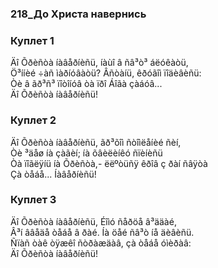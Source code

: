 ### 218_До Христа навернись
### Куплет 1
Äî Õðèñòà íàâåðíèñü, íàùî â ñâ³ò³ áëóêàòü,<br/>Ö³ííèé ÷àñ ìàðíóâàòü? Âñòàíü, êðóãîì ïîäèâèñü:<br/>Òè â ãð³ñ³ ïîòîíóâ òà ïðî Áîãà çàáóâ...<br/>Äî Õðèñòà íàâåðíèñü!
### Куплет 2
Äî Õðèñòà íàâåðíèñü, ãð³õîì ñòîìëåíèé ñèí,<br/>Òè ³äåø íà çàãèí; íà õâèëèíêó ñïèíèñü<br/>Òà ïîãëÿíü íà Õðèñòà,- ëëºòüñÿ êðîâ ç ðàí ñâÿòà<br/>Çà òåáå... Íàâåðíèñü!
### Куплет 3
Äî Õðèñòà íàâåðíèñü, Éîìó ñåðöå â³ääàé,<br/>Â³í ââåäå òåáå â ðàé. Íà öåé ñâ³ò íå äèâèñü.<br/>Ñïàñ òàê òÿæêî ñòðàæäàâ, çà òåáå óìèðàâ:<br/>Äî Õðèñòà íàâåðíèñü!
